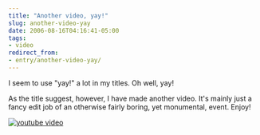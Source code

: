 ```yaml
---
title: "Another video, yay!"
slug: another-video-yay
date: 2006-08-16T04:16:41-05:00
tags:
- video
redirect_from:
- entry/another-video-yay/
---
```

I seem to use "yay!" a lot in my titles. Oh well, yay!

As the title suggest, however, I have made another video. It's mainly just a fancy edit job of an otherwise fairly boring, yet monumental, event. Enjoy!

[![youtube video](https://img.youtube.com/vi/U9GKVr3TLPk/0.jpg)](https://www.youtube.com/watch?v=U9GKVr3TLPk&youtube-thumb)
